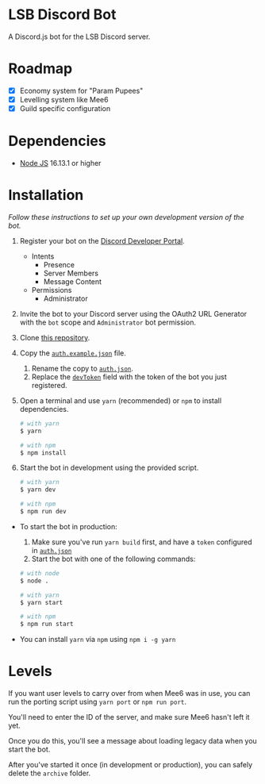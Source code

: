 # LSB Discord Bot

A Discord.js bot for the LSB Discord server.

# Roadmap

-   [x] Economy system for "Param Pupees"
-   [x] Levelling system like Mee6
-   [x] Guild specific configuration

# Dependencies

-   [Node JS](https://nodejs.org/en/) 16.13.1 or higher

# Installation

_Follow these instructions to set up your own development version of the bot._

1. Register your bot on the [Discord Developer Portal](https://discord.com/developers/applications).

    - Intents
        - Presence
        - Server Members
        - Message Content
    - Permissions
        - Administrator

2. Invite the bot to your Discord server using the OAuth2 URL Generator with the `bot` scope and `Administrator` bot permission.
3. Clone [this repository](https://github.com/NachoToast/LSB-Discord-Bot).
4. Copy the [`auth.example.json`](./auth.example.json) file.
    1. Rename the copy to [`auth.json`](./auth.json).
    2. Replace the [`devToken`](./auth.example.json#L3) field with the token of the bot you just registered.
5. Open a terminal and use `yarn` (recommended) or `npm` to install dependencies.

    ```sh
    # with yarn
    $ yarn

    # with npm
    $ npm install
    ```

6. Start the bot in development using the provided script.

    ```sh
    # with yarn
    $ yarn dev

    # with npm
    $ npm run dev
    ```

-   To start the bot in production:

    1.  Make sure you've run `yarn build` first, and have a `token` configured in [`auth.json`](./auth.json)
    2.  Start the bot with one of the following commands:

    ```sh
    # with node
    $ node .

    # with yarn
    $ yarn start

    # with npm
    $ npm run start
    ```

-   You can install `yarn` via `npm` using `npm i -g yarn`

# Levels

If you want user levels to carry over from when Mee6 was in use, you can run the porting script using `yarn port` or `npm run port`.

You'll need to enter the ID of the server, and make sure Mee6 hasn't left it yet.

Once you do this, you'll see a message about loading legacy data when you start the bot.

After you've started it once (in development or production), you can safely delete the `archive` folder.
